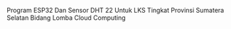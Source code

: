 Program ESP32 Dan Sensor DHT 22 Untuk LKS Tingkat Provinsi Sumatera Selatan
Bidang Lomba Cloud Computing
